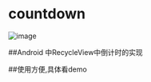 # countdown

 ![image](https://github.com/hello-hxb/countdown/blob/master/6DF43D0C5E3B24BC69D297249C65B059.gif)
 
##Android 中RecycleView中倒计时的实现

##使用方便,具体看demo
